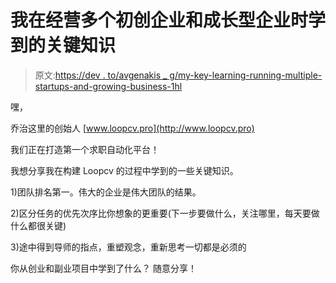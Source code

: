 # 我在经营多个初创企业和成长型企业时学到的关键知识

> 原文:[https://dev . to/avgenakis _ g/my-key-learning-running-multiple-startups-and-growing-business-1hl](https://dev.to/avgenakis_g/my-key-learnings-running-multiple-startups-and-growing-businesses-1hl)

嘿，

乔治这里的创始人 [www.loopcv.pro](http://www.loopcv.pro)

我们正在打造第一个求职自动化平台！

我想分享我在构建 Loopcv 的过程中学到的一些关键知识。

1)团队排名第一。伟大的企业是伟大团队的结果。

2)区分任务的优先次序比你想象的更重要(下一步要做什么，关注哪里，每天要做什么都很关键)

3)途中得到导师的指点，重塑观念，重新思考一切都是必须的

你从创业和副业项目中学到了什么？
随意分享！